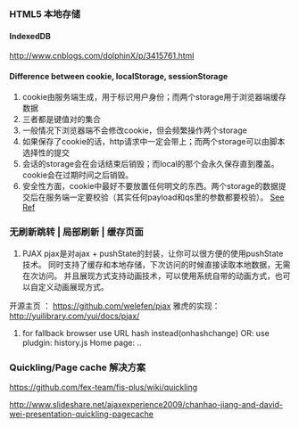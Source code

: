 
### HTML5 本地存储
#### IndexedDB
http://www.cnblogs.com/dolphinX/p/3415761.html
#### Difference between cookie, localStorage, sessionStorage
1. cookie由服务端生成，用于标识用户身份；而两个storage用于浏览器端缓存数据
2. 三者都是键值对的集合
3. 一般情况下浏览器端不会修改cookie，但会频繁操作两个storage
4. 如果保存了cookie的话，http请求中一定会带上；而两个storage可以由脚本选择性的提交
5. 会话的storage会在会话结束后销毁；而local的那个会永久保存直到覆盖。cookie会在过期时间之后销毁。
6. 安全性方面，cookie中最好不要放置任何明文的东西。两个storage的数据提交后在服务端一定要校验（其实任何payload和qs里的参数都要校验）。
[See Ref](http://jerryzou.com/posts/cookie-and-web-storage/)

### 无刷新跳转 | 局部刷新 | 缓存页面
1. PJAX
pjax是对ajax + pushState的封装，让你可以很方便的使用pushState技术。
同时支持了缓存和本地存储，下次访问的时候直接读取本地数据，无需在次访问。
并且展现方式支持动画技术，可以使用系统自带的动画方式，也可以自定义动画展现方式。

开源主页 ： https://github.com/welefen/pjax
雅虎的实现： http://yuilibrary.com/yui/docs/pjax/

1. for fallback browser
use URL hash instead(onhashchange)
OR:
use pludgin: history.js
Home page:  ..

### Quickling/Page cache 解决方案
https://github.com/fex-team/fis-plus/wiki/quickling

http://www.slideshare.net/ajaxexperience2009/chanhao-jiang-and-david-wei-presentation-quickling-pagecache